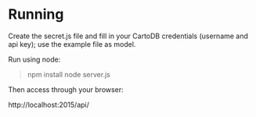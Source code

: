 # Running

Create the secret.js file and fill in your CartoDB credentials (username and api key); use the example file as model.

Run using node:

> npm install
> node server.js

Then access through your browser:

   http://localhost:2015/api/
